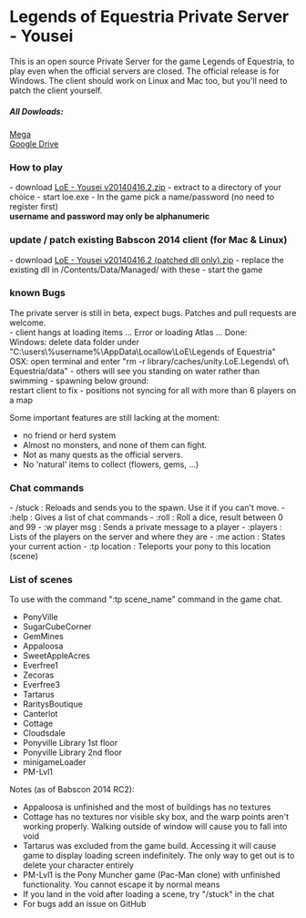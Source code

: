 Legends of Equestria Private Server - Yousei
============================================

This is an open source Private Server for the game Legends of Equestria, to play even when the official servers are closed.
The official release is for Windows. The client should work on Linux and Mac too, but you'll need to patch the client yourself.<br/>
<h5><b>All Dowloads:</b></h5>
<a href="https://mega.co.nz/#F!D5xxQCCA!PsCr5W1_5mBYBzIR5uvj9A">Mega</a><br/>
<a href="https://drive.google.com/folderview?id=0B91uVmaVElUhNTlOZlFTUGJhU3c&usp=sharing">Google Drive</a><br/>

<h3>How to play</h3>
- download <a href="https://mega.nz/#!Lk5XTBZJ!6sCRAUPRfkzRxHj1d2GfoJV7GgJgXNKc4Nr7F-k1HC8">LoE - Yousei v20140416.2.zip</a>
- extract to a directory of your choice
- start loe.exe
- In the game pick a name/password (no need to register first)<br/>
  <b>username and password may only be alphanumeric</b>

<h3>update / patch existing Babscon 2014 client (for Mac & Linux)</h3>
- download <a href="https://mega.nz/#!Gl4CUSaJ!Lp0O6GEhw0kLlc54RnouYGu1CzkbvTxo-XM0VfLBzWs">LoE - Yousei v20140416.2 (patched dll only).zip</a>
- replace the existing dll in /Contents/Data/Managed/ with these
- start the game

<h3>known Bugs</h3>
The private server is still in beta, expect bugs. Patches and pull requests are welcome.<br/>
- client hangs at loading items ... Error or loading Atlas ... Done:<br/>
  Windows: delete data folder under "C:\users\%username%\AppData\Locallow\LoE\Legends of Equestria"<br/>
  OSX: open terminal and enter "rm -r library/caches/unity.LoE.Legends\ of\ Equestria/data"
- others will see you standing on water rather than swimming
- spawning below ground: <br/>
  restart client to fix
- positions not syncing for all with more than 6 players on a map

Some important features are still lacking at the moment:
- no friend or herd system
- Almost no monsters, and none of them can fight.
- Not as many quests as the official servers.
- No 'natural' items to collect (flowers, gems, ...)

<h3>Chat commands</h3>
- /stuck : Reloads and sends you to the spawn. Use it if you can't move.
- :help : Gives a list of chat commands
- :roll : Roll a dice, result between 0 and 99
- :w player msg : Sends a private message to a player
- :players : Lists of the players on the server and where they are
- :me action : States your current action
- :tp location : Teleports your pony to this location (scene)

<h3>List of scenes</h3>
To use with the command ":tp scene_name" command in the game chat.

- PonyVille
- SugarCubeCorner
- GemMines
- Appaloosa
- SweetAppleAcres
- Everfree1
- Zecoras
- Everfree3
- Tartarus
- RaritysBoutique
- Canterlot
- Cottage
- Cloudsdale
- Ponyville Library 1st floor
- Ponyville Library 2nd floor
- minigameLoader
- PM-Lvl1

Notes (as of Babscon 2014 RC2):

- Appaloosa is unfinished and the most of buildings has no textures
- Cottage has no textures nor visible sky box, and the warp points aren't working properly. Walking outside of window will cause you to fall into void
- Tartarus was excluded from the game build. Accessing it will cause game to display loading screen indefinitely. The only way to get out is to delete your character entirely
- PM-Lvl1 is the Pony Muncher game (Pac-Man clone) with unfinished functionality. You cannot escape it by normal means
- If you land in the void after loading a scene, try "/stuck" in the chat
- For bugs add an issue on GitHub
